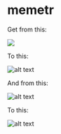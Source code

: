 memetr
======

Get from this:

<img src="http://memetr.s3.amazonaws.com/1o.png" />


To this:

![alt text](http://memetr.s3.amazonaws.com/1n.png "")

And from this:

![alt text](http://memetr.s3.amazonaws.com/2o.png "")

To this:

![alt text](http://memetr.s3.amazonaws.com/2n.png "")

